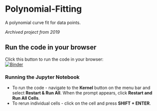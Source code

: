 # Polynomial-Fitting
A polynomial curve fit for data points.

*Archived project from 2019*

## Run the code in your browser
Click this button to run the code in your browser:  
[![Binder](https://mybinder.org/badge_logo.svg)](https://mybinder.org/v2/gh/ZainNaqavi/Polynomial-Fitting/main?filepath=Polynomial_Fitting.ipynb)

### Running the Jupyter Notebook
* To run the code - navigate to the **Kernel** button on the menu bar and select **Restart & Run All**. When the prompt appears, click **Restart and Run All Cells**.
* To rerun individual cells - click on the cell and press **SHIFT + ENTER**.
